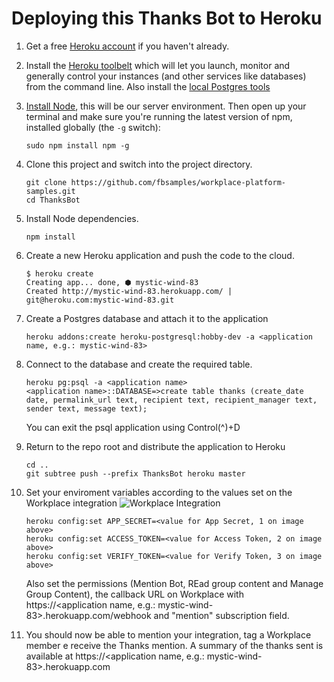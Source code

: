 # Deploying this Thanks Bot to Heroku


1. Get a free [Heroku account](https://signup.heroku.com/) if you haven't already.

2. Install the [Heroku toolbelt](https://toolbelt.heroku.com) which will let you launch, monitor and generally control your instances (and other services like databases) from the command line. Also install the [local Postgres tools](https://devcenter.heroku.com/articles/heroku-postgresql#local-setup)

3. [Install Node](https://nodejs.org), this will be our server environment. Then open up your terminal and make sure you're running the latest version of npm, installed globally (the ```-g``` switch):

    ```
    sudo npm install npm -g
    ```

4. Clone this project and switch into the project directory.

    ```
    git clone https://github.com/fbsamples/workplace-platform-samples.git
    cd ThanksBot
    ```

5. Install Node dependencies.

    ```
    npm install
    ```

6. Create a new Heroku application and push the code to the cloud.

    ```
    $ heroku create
    Creating app... done, ⬢ mystic-wind-83
    Created http://mystic-wind-83.herokuapp.com/ | git@heroku.com:mystic-wind-83.git
    ```  


7. Create a Postgres database and attach it to the application
    ```
    heroku addons:create heroku-postgresql:hobby-dev -a <application name, e.g.: mystic-wind-83>
    ```

8. Connect to the database and create the required table.
    ```
    heroku pg:psql -a <application name>
    <application name>::DATABASE=>create table thanks (create_date date, permalink_url text, recipient text, recipient_manager text, sender text, message text);
    ```
    You can exit the psql application using Control(^)+D

9. Return to the repo root and distribute the application to Heroku
    ```
    cd ..
    git subtree push --prefix ThanksBot heroku master
    ```

10. Set your enviroment variables according to the values set on the Workplace integration
 ![Workplace Integration](/public/img/integration.png)

    ```
    heroku config:set APP_SECRET=<value for App Secret, 1 on image above>
    heroku config:set ACCESS_TOKEN=<value for Access Token, 2 on image above>
    heroku config:set VERIFY_TOKEN=<value for Verify Token, 3 on image above>
    ```

    Also set the permissions (Mention Bot, REad group content and Manage Group Content), the callback URL on Workplace with https://<application name,  e.g.: mystic-wind-83>.herokuapp.com/webhook and "mention" subscription field.

11. You should now be able to mention your integration, tag a Workplace member e receive the Thanks mention. A summary of the thanks sent is available at https://<application name,  e.g.: mystic-wind-83>.herokuapp.com
